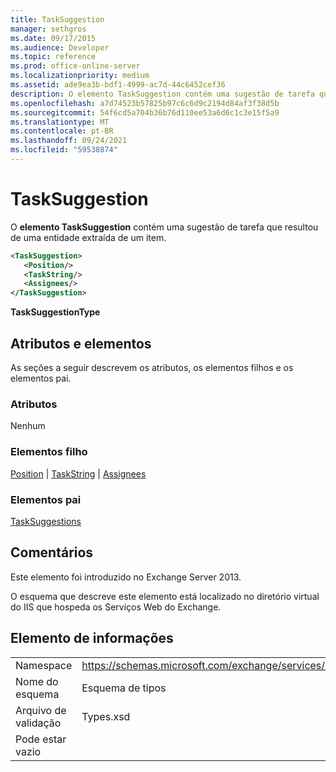 ```yaml
---
title: TaskSuggestion
manager: sethgros
ms.date: 09/17/2015
ms.audience: Developer
ms.topic: reference
ms.prod: office-online-server
ms.localizationpriority: medium
ms.assetid: ade9ea3b-bdf1-4999-ac7d-44c6452cef36
description: O elemento TaskSuggestion contém uma sugestão de tarefa que resultou de uma entidade extraída de um item.
ms.openlocfilehash: a7d74523b57825b97c6c6d9c2194d84af3f38d5b
ms.sourcegitcommit: 54f6cd5a704b36b76d110ee53a6d6c1c3e15f5a9
ms.translationtype: MT
ms.contentlocale: pt-BR
ms.lasthandoff: 09/24/2021
ms.locfileid: "59538874"
---
```

# <a name="tasksuggestion"></a>TaskSuggestion

O **elemento TaskSuggestion** contém uma sugestão de tarefa que resultou de uma entidade extraída de um item. 
  
```XML
<TaskSuggestion>
   <Position/>
   <TaskString/>
   <Assignees/>
</TaskSuggestion>
```

**TaskSuggestionType**

## <a name="attributes-and-elements"></a>Atributos e elementos

As seções a seguir descrevem os atributos, os elementos filhos e os elementos pai.
  
### <a name="attributes"></a>Atributos

Nenhum
  
### <a name="child-elements"></a>Elementos filho

[Position](position.md)  |  [TaskString](taskstring.md)  |  [Assignees](assignees.md)
  
### <a name="parent-elements"></a>Elementos pai

[TaskSuggestions](tasksuggestions.md)
  
## <a name="remarks"></a>Comentários

Este elemento foi introduzido no Exchange Server 2013.
  
O esquema que descreve este elemento está localizado no diretório virtual do IIS que hospeda os Serviços Web do Exchange.
  
## <a name="element-information"></a>Elemento de informações

|||
|:-----|:-----|
|Namespace  <br/> |https://schemas.microsoft.com/exchange/services/2006/types  <br/> |
|Nome do esquema  <br/> |Esquema de tipos  <br/> |
|Arquivo de validação  <br/> |Types.xsd  <br/> |
|Pode estar vazio  <br/> ||
   

